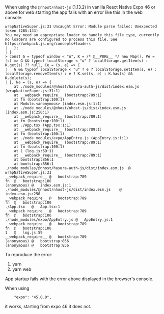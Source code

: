

When using the `@nhost/nhost-js` (1.13.2) in vanilla React Native Expo 46 or above for web  starting the app fails with an error like this in the web console:

```
wrapNativeSuper.js:31 Uncaught Error: Module parse failed: Unexpected token (285:143)
You may need an appropriate loader to handle this file type, currently no loaders are configured to process this file. See https://webpack.js.org/concepts#loaders
|   };
| }
> const G = typeof window < "u", K = /* @__PURE__ */ new Map(), Pe = (s) => G && typeof localStorage < "u" ? localStorage.getItem(s) : K.get(s) ?? null, Ce = (s, e) => {
|   G && typeof localStorage < "u" ? e ? localStorage.setItem(s, e) : localStorage.removeItem(s) : e ? K.set(s, e) : K.has(s) && K.delete(s);
| }, Ne = (s, e) => {
    at ./node_modules/@nhost/hasura-auth-js/dist/index.esm.js (wrapNativeSuper.js:31:1)
    at __webpack_require__ (bootstrap:789:1)
    at fn (bootstrap:100:1)
    at Module.<anonymous> (index.esm.js:1:1)
    at ./node_modules/@nhost/nhost-js/dist/index.esm.js (index.esm.js:250:1)
    at __webpack_require__ (bootstrap:789:1)
    at fn (bootstrap:100:1)
    at ./App.tsx (App.tsx:1:1)
    at __webpack_require__ (bootstrap:789:1)
    at fn (bootstrap:100:1)
    at ./node_modules/expo/AppEntry.js (AppEntry.js:1:1)
    at __webpack_require__ (bootstrap:789:1)
    at fn (bootstrap:100:1)
    at 1 (log.js:59:1)
    at __webpack_require__ (bootstrap:789:1)
    at bootstrap:856:1
    at bootstrap:856:1
./node_modules/@nhost/hasura-auth-js/dist/index.esm.js	@	wrapNativeSuper.js:31
__webpack_require__	@	bootstrap:789
fn	@	bootstrap:100
(anonymous)	@	index.esm.js:1
./node_modules/@nhost/nhost-js/dist/index.esm.js	@	index.esm.js:250
__webpack_require__	@	bootstrap:789
fn	@	bootstrap:100
./App.tsx	@	App.tsx:1
__webpack_require__	@	bootstrap:789
fn	@	bootstrap:100
./node_modules/expo/AppEntry.js	@	AppEntry.js:1
__webpack_require__	@	bootstrap:789
fn	@	bootstrap:100
1	@	log.js:59
__webpack_require__	@	bootstrap:789
(anonymous)	@	bootstrap:856
(anonymous)	@	bootstrap:856
```

To reproduce the error:

1. yarn
2. yarn web

App startup fails with the error above displayed in the browser's console.

When using 

```
    "expo": "45.0.8",
```

it works, starting from expo 46 it does not. 
